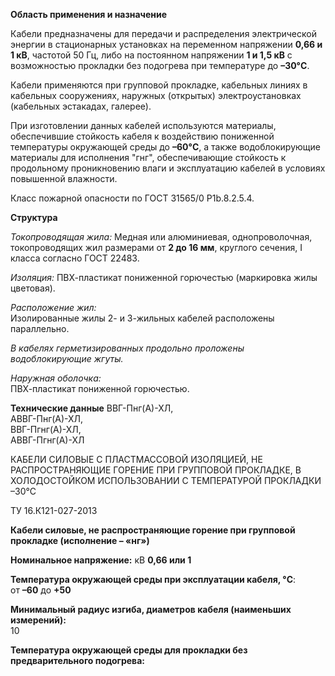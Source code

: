 **Область применения и назначение**

Кабели предназначены для передачи и распределения электрической энергии в стационарных установках на переменном напряжении **0,66 и 1 кВ**, частотой 50 Гц, либо на постоянном напряжении **1 и 1,5 кВ** с возможностью прокладки без подогрева при температуре до **–30°C**.

Кабели применяются при групповой прокладке, кабельных линиях в кабельных сооружениях, наружных (открытых) электроустановках (кабельных эстакадах, галерее).

При изготовлении данных кабелей используются материалы, обеспечившие стойкость кабеля к воздействию пониженной температуры окружающей среды до **–60°C**, а также водоблокирующие материалы для исполнения "гнг", обеспечивающие стойкость к продольному проникновению влаги и эксплуатацию кабелей в условиях повышенной влажности.

Класс пожарной опасности по ГОСТ 31565/0 P1b.8.2.5.4.

**Структура**

*Токопроводящая жила:*
Медная или алюминиевая, однопроволочная, токопроводящих жил размерами от **2 до 16 мм**, круглого сечения, I класса согласно ГОСТ 22483.

*Изоляция:* 
ПВХ-пластикат пониженной горючестью (маркировка жилы цветовая).

*Расположение жил:*  
Изолированные жилы 2- и 3-жильных кабелей расположены параллельно. 

*В кабелях герметизированных продольно проложены водоблокирующие жгуты.*  

*Наружная оболочка:*   
ПВХ-пластикат пониженной горючестью.

**Технические данные**
ВВГ-Пнг(А)-ХЛ,  
АВВГ-Пнг(А)-ХЛ,  
ВВГ-Пгнг(А)-ХЛ,  
АВВГ-Пгнг(А)-ХЛ

КАБЕЛИ СИЛОВЫЕ С ПЛАСТМАССОВОЙ ИЗОЛЯЦИЕЙ, НЕ РАСПРОСТРАНЯЮЩИЕ ГОРЕНИЕ ПРИ ГРУППОВОЙ ПРОКЛАДКЕ, В ХОЛОДОСТОЙКОМ ИСПОЛЬЗОВАНИИ С ТЕМПЕРАТУРОЙ ПРОКЛАДКИ –30°C

ТУ 16.К121-027-2013

**Кабели силовые, не распространяющие горение при групповой прокладке (исполнение – «нг»)**

**Номинальное напряжение:** кВ **0,66 или 1**

**Температура окружающей среды при эксплуатации кабеля, °C**:  
от **–60** до **+50**

**Минимальный радиус изгиба, диаметров кабеля (наименьших измерений):**  
10

**Температура окружающей среды для прокладки без предварительного подогрева:**  
